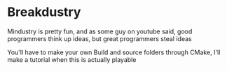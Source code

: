 # Breakdustry
Mindustry is pretty fun, and as some guy on youtube said, good programmers think up ideas, but great programmers steal ideas

You'll have to make your own Build and source folders through CMake, I'll make a tutorial when this is actually playable

